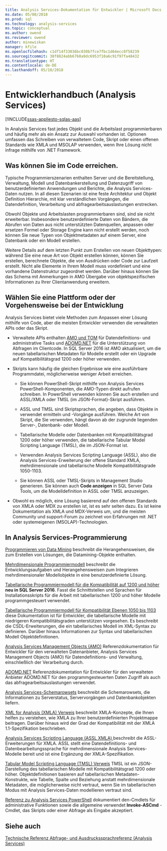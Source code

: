 ```yaml
---
title: Analysis Services-Dokumentation für Entwickler | Microsoft Docs
ms.date: 05/08/2018
ms.prod: sql
ms.technology: analysis-services
ms.topic: conceptual
ms.author: owend
ms.reviewer: owend
author: minewiskan
manager: kfile
ms.openlocfilehash: c1df14f33036bc030b7fce7fbc1d64ecc8f58239
ms.sourcegitcommit: 38f8824abb6760a9dc6953f10a6c91f97fa48432
ms.translationtype: HT
ms.contentlocale: de-DE
ms.lasthandoff: 05/10/2018
---
```

# <a name="analysis-services-developer-documentation"></a>Entwicklerhandbuch (Analysis Services)
[!INCLUDE[ssas-appliesto-sqlas-aas](../includes/ssas-appliesto-sqlas-aas.md)]

In Analysis Services fast jedes Objekt und die Arbeitslast programmierbaren und häufig mehr als ein Ansatz zur Auswahl vorhanden ist.  Optionen umfassen das Schreiben von verwaltetem Code, Skript oder einen offenen Standards wie XMLA und MSOLAP verwenden, wenn Ihre Lösung nicht infrage mithilfe von .NET Framework.

## <a name="what-you-can-accomplish-in-code"></a>Was können Sie im Code erreichen.
Typische Programmierszenarien enthalten Server und die Bereitstellung, Verwaltung, Modell und Datenbankerstellung und Datenzugriff von benutzerdefinierten Anwendungen und Berichte, die Analysis Services-Daten nutzen. In all diesen Szenarien ist eine feste Architektur und Objekt Definition Hierarchie, mit klar verständlichen Vorgängen, die Datendefinition, Verarbeitung und abfragearbeitsauslastungen erstrecken.

Obwohl Objekte und Arbeitslasten programmierbaren sind, sind sie nicht erweiterbar. Insbesondere benutzerdefinierte Daten von Bändern, die Abrufen von Daten aus nicht unterstützten Datenquellen, anpassen oder ersetzen Formel oder Storage Engine kann nicht erstellt werden, noch können Sie neue Typen von Objektmetadaten auf einem Server, eine Datenbank oder ein Modell erstellen.

Weitere Details auf dem letzten Punkt zum Erstellen von neuen Objekttypen: während Sie eine neue Art von Objekt erstellen können, können Sie erstellen, berechnete Objekte, die von Ausdrücken oder Code zur Laufzeit erstellt. Nicht alle Elemente in Ihrem Modell muss vordefiniert und eine vorhandene Datenstruktur zugeordnet werden. Darüber hinaus können Sie das Schema mit Anmerkungen in AMO Übergabe von objektspezifischen Informationen zu Ihrer Clientanwendung erweitern.

## <a name="choose-a-platform-or-approach-to-development"></a>Wählen Sie eine Plattform oder der Vorgehensweise bei der Entwicklung
Analysis Services bietet viele Methoden zum Anpassen einer Lösung mithilfe von Code, aber die meisten Entwickler verwenden die verwalteten APIs oder das Skript.

- Verwaltete APIs enthalten [AMO und TOM](http://msdn.microsoft.com/library/mt436122.aspx) für Datendefinitions- und administrative Tasks und [ADOMD.NET](http://msdn.microsoft.com/library/mt465769.aspx) für die Unterstützung von Abfragen im Clientcode. In SQL Server 2016 ist AMO aktualisiert, um die neuen tabellarischen Metadaten für Modelle erstellt oder ein Upgrade auf Kompatibilitätsgrad 1200 oder höher verwenden.

- Skripts kann häufig die gleichen Ergebnisse wie eine ausführbare Programmdatei, möglicherweise weniger Arbeit erreichen.

  - Sie können PowerShell-Skript mithilfe von Analysis Services PowerShell-Komponenten, die AMO-Typen direkt aufrufen schreiben. In PowerShell verwenden können Sie auch erstellen und ASSL/XMLA oder TMSL (im JSON-Format)-Skript ausführen.

  - ASSL und TMSL sind Skriptsprachen, die angeben, dass Objekte in verwendet ermitteln und -Vorgänge ausführen. Welche Art von Skript, die Sie verwenden, hängt davon ab der zugrunde liegenden Server-, Datenbank- oder Modell.

  - Tabellarische Modelle oder Datenbanken mit Kompatibilitätsgrad 1200 oder höher verwenden, die tabellarische Tabular Model Scripting Language (TMSL), die im JSON-Format ist.

  - Verwenden Analysis Services Scripting Language (ASSL), also die Analysis Services-Erweiterung der offene Standard XMLA, mehrdimensionale und tabellarische Modelle Kompatibilitätsgrade 1050-1103.

  - Sie können ASSL oder TMSL-Skripts in Management Studio generieren. Sie können auch **Code anzeigen** in SQL Server Data Tools, um die Modelldefinition in ASSL oder TMSL anzuzeigen.

- Obwohl es möglich, eine Lösung basierend auf den offenen Standards von XMLA oder MDX zu erstellen ist, ist es sehr selten dazu. Es ist keine Dokumentation als XMLA und MDX-Verweis um, und die meisten Community und support-Forum zu zeichnet von Erfahrungen mit .NET oder systemeigenen (MSOLAP)-Technologien.

## <a name="programming-in-analysis-services"></a>In Analysis Services-Programmierung
[Programmieren von Data Mining](../analysis-services/data-mining-programming.md) beschreibt die Herangehensweisen, die zum Erstellen von Lösungen, die Datamining-Objekte enthalten.

[Mehrdimensionale Programmiermodell](../analysis-services/multidimensional-models/multidimensional-model-programming.md) beschreibt die Entwicklungsaufgaben und Herangehensweisen zum Integrieren mehrdimensionaler Modellobjekte in eine benutzerdefinierte Lösung.

[Tabellarische Programmiermodell für die Kompatibilität auf 1200 und höher](../analysis-services/tabular-model-programming-compatibility-level-1200/tabular-model-programming-for-compatibility-level-1200.md)
**neu in SQL Server 2016**.  Fasst die Schnittstellen und Sprachen für Installationsskripts für die Arbeit mit tabellarischen 1200 und höher Modelle programmgesteuert verwendet.

[Tabellarische Programmiermodell für Kompatibilität Ebenen 1050 bis 1103](../analysis-services/tabular-model-programming-compatibility-levels-1050-1103/tabular-model-programming-for-compatibility-levels-1050-through-1103.md) diese Dokumentation ist für Entwickler, die tabellarische Modelle mit niedrigeren Kompatibilitätsgraden unterstützen vorgesehen. Es beschreibt die CSDL-Erweiterungen, die ein tabellarisches Modell im XML-Syntax zu definieren. Darüber hinaus Informationen zur Syntax und tabellarischen Modell Objektdefinitionen.

[Analysis Services Management Objects (AMO)](https://msdn.microsoft.com/library/mt436122.aspx) Referenzdokumentation für Entwickler für den verwalteten Datenanbieter, Analysis Services Management Objects (AMO) für Datendefinitions- und Verwaltung, einschließlich der Verarbeitung durch.

[ADOMD.NET](http://msdn.microsoft.com/library/mt465769.aspx) Referenzdokumentation für Entwickler für den verwalteten Anbieter ADOMD.NET für den programmgesteuerten Daten Zugriff als auch das abfragearbeitsauslastungen verwendet.

[Analysis Services-Schemarowsets](../analysis-services/schema-rowsets/analysis-services-schema-rowsets.md) beschreibt die Schemarowsets, die Informationen zu Serverstatus, Servervorgängen und Datenbankobjekten liefern.

[XML for Analysis &#40;XMLA&#41; Verweis](../analysis-services/xmla/xml-for-analysis-xmla-reference.md) beschreibt XMLA-Konzepte, die Ihnen helfen zu verstehen, wie XMLA zu Ihrer benutzerdefinierten Projektmappe beitragen. Darüber hinaus wird der Grad der Kompatibilität mit der XMLA 1.1-Spezifikation beschrieben.

[Analysis Services Scripting Language &#40;ASSL XMLA&#41; ](../analysis-services/scripting/analysis-services-scripting-language-assl-for-xmla.md) beschreibt die ASSL-Erweiterungen für XMLA. ASSL stellt eine Datendefinitions- und Datenbearbeitungssprache für mehrdimensionale Analysis Services-Modelle bereit und ist eine Ergänzung der XMLA-Spezifikation.

[Tabular Model Scripting Language &#40;TMSL&#41; Verweis](../analysis-services/tabular-model-scripting-language-tmsl-reference.md) TMSL ist ein JSON-Darstellung des tabellarischen Modelle mit Kompatibilitätsgrad 1200 oder höher. Objektdefinitionen basieren auf tabellarischen Metadaten-Konstrukte, wie Tabelle, Spalte und Beziehung anstatt mehrdimensionale Metadaten, die möglicherweise nicht vertraut, wenn Sie im tabellarischen Modus mit Analysis Services-Daten modellieren vertraut sind.

[Referenz zu Analysis Services PowerShell](../analysis-services/powershell/analysis-services-powershell-reference.md) dokumentiert den-Cmdlets für administrative Funktionen sowie die allgemeine verwendet **Invoke-ASCmd** -Cmdlet, das Skripts oder einer Abfrage als Eingabe akzeptiert.

## <a name="see-also"></a>Siehe auch
[Technische Referenz ](../analysis-services/powershell/technical-reference-ssas.md) 
 [Abfrage- und Ausdruckssprachreferenz &#40;Analysis Services&#41;](http://msdn.microsoft.com/library/gg492188.aspx)
